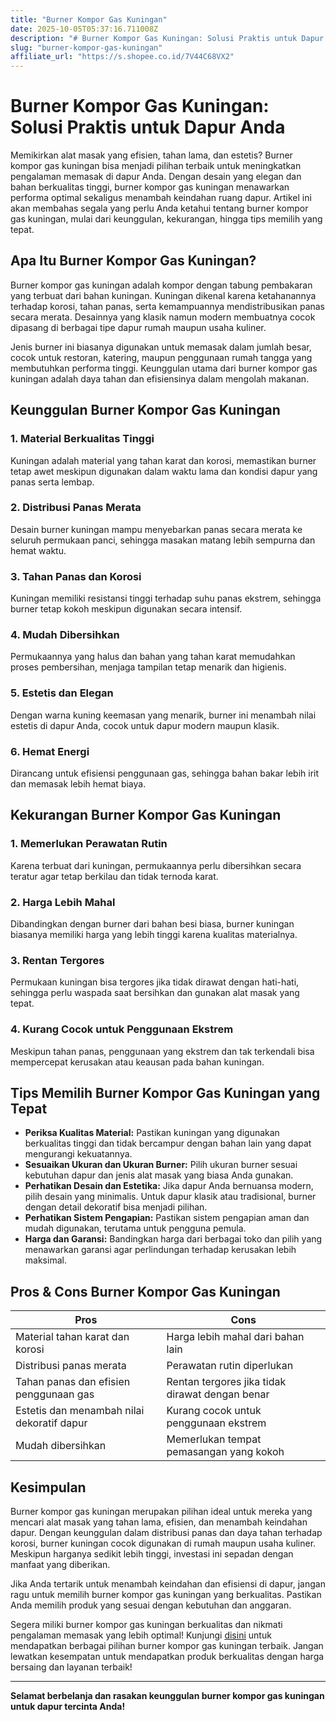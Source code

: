```yaml
---
title: "Burner Kompor Gas Kuningan"
date: 2025-10-05T05:37:16.711008Z
description: "# Burner Kompor Gas Kuningan: Solusi Praktis untuk Dapur Anda..."
slug: "burner-kompor-gas-kuningan"
affiliate_url: "https://s.shopee.co.id/7V44C68VX2"
---
```

# Burner Kompor Gas Kuningan: Solusi Praktis untuk Dapur Anda

Memikirkan alat masak yang efisien, tahan lama, dan estetis? Burner kompor gas kuningan bisa menjadi pilihan terbaik untuk meningkatkan pengalaman memasak di dapur Anda. Dengan desain yang elegan dan bahan berkualitas tinggi, burner kompor gas kuningan menawarkan performa optimal sekaligus menambah keindahan ruang dapur. Artikel ini akan membahas segala yang perlu Anda ketahui tentang burner kompor gas kuningan, mulai dari keunggulan, kekurangan, hingga tips memilih yang tepat.

## Apa Itu Burner Kompor Gas Kuningan?

Burner kompor gas kuningan adalah kompor dengan tabung pembakaran yang terbuat dari bahan kuningan. Kuningan dikenal karena ketahanannya terhadap korosi, tahan panas, serta kemampuannya mendistribusikan panas secara merata. Desainnya yang klasik namun modern membuatnya cocok dipasang di berbagai tipe dapur rumah maupun usaha kuliner.

Jenis burner ini biasanya digunakan untuk memasak dalam jumlah besar, cocok untuk restoran, katering, maupun penggunaan rumah tangga yang membutuhkan performa tinggi. Keunggulan utama dari burner kompor gas kuningan adalah daya tahan dan efisiensinya dalam mengolah makanan.

## Keunggulan Burner Kompor Gas Kuningan

### 1. Material Berkualitas Tinggi
Kuningan adalah material yang tahan karat dan korosi, memastikan burner tetap awet meskipun digunakan dalam waktu lama dan kondisi dapur yang panas serta lembap.

### 2. Distribusi Panas Merata
Desain burner kuningan mampu menyebarkan panas secara merata ke seluruh permukaan panci, sehingga masakan matang lebih sempurna dan hemat waktu.

### 3. Tahan Panas dan Korosi
Kuningan memiliki resistansi tinggi terhadap suhu panas ekstrem, sehingga burner tetap kokoh meskipun digunakan secara intensif.

### 4. Mudah Dibersihkan
Permukaannya yang halus dan bahan yang tahan karat memudahkan proses pembersihan, menjaga tampilan tetap menarik dan higienis.

### 5. Estetis dan Elegan
Dengan warna kuning keemasan yang menarik, burner ini menambah nilai estetis di dapur Anda, cocok untuk dapur modern maupun klasik.

### 6. Hemat Energi
Dirancang untuk efisiensi penggunaan gas, sehingga bahan bakar lebih irit dan memasak lebih hemat biaya.

## Kekurangan Burner Kompor Gas Kuningan

### 1. Memerlukan Perawatan Rutin
Karena terbuat dari kuningan, permukaannya perlu dibersihkan secara teratur agar tetap berkilau dan tidak ternoda karat.

### 2. Harga Lebih Mahal
Dibandingkan dengan burner dari bahan besi biasa, burner kuningan biasanya memiliki harga yang lebih tinggi karena kualitas materialnya.

### 3. Rentan Tergores
Permukaan kuningan bisa tergores jika tidak dirawat dengan hati-hati, sehingga perlu waspada saat bersihkan dan gunakan alat masak yang tepat.

### 4. Kurang Cocok untuk Penggunaan Ekstrem
Meskipun tahan panas, penggunaan yang ekstrem dan tak terkendali bisa mempercepat kerusakan atau keausan pada bahan kuningan.

## Tips Memilih Burner Kompor Gas Kuningan yang Tepat

- **Periksa Kualitas Material:** Pastikan kuningan yang digunakan berkualitas tinggi dan tidak bercampur dengan bahan lain yang dapat mengurangi kekuatannya.
- **Sesuaikan Ukuran dan Ukuran Burner:** Pilih ukuran burner sesuai kebutuhan dapur dan jenis alat masak yang biasa Anda gunakan.
- **Perhatikan Desain dan Estetika:** Jika dapur Anda bernuansa modern, pilih desain yang minimalis. Untuk dapur klasik atau tradisional, burner dengan detail dekoratif bisa menjadi pilihan.
- **Perhatikan Sistem Pengapian:** Pastikan sistem pengapian aman dan mudah digunakan, terutama untuk pengguna pemula.
- **Harga dan Garansi:** Bandingkan harga dari berbagai toko dan pilih yang menawarkan garansi agar perlindungan terhadap kerusakan lebih maksimal.

## Pros & Cons Burner Kompor Gas Kuningan

| Pros                                               | Cons                                             |
|----------------------------------------------------|--------------------------------------------------|
| Material tahan karat dan korosi                   | Harga lebih mahal dari bahan lain                |
| Distribusi panas merata                            | Perawatan rutin diperlukan                       |
| Tahan panas dan efisien penggunaan gas            | Rentan tergores jika tidak dirawat dengan benar|
| Estetis dan menambah nilai dekoratif dapur       | Kurang cocok untuk penggunaan ekstrem           |
| Mudah dibersihkan                                | Memerlukan tempat pemasangan yang kokoh         |

## Kesimpulan

Burner kompor gas kuningan merupakan pilihan ideal untuk mereka yang mencari alat masak yang tahan lama, efisien, dan menambah keindahan dapur. Dengan keunggulan dalam distribusi panas dan daya tahan terhadap korosi, burner kuningan cocok digunakan di rumah maupun usaha kuliner. Meskipun harganya sedikit lebih tinggi, investasi ini sepadan dengan manfaat yang diberikan.

Jika Anda tertarik untuk menambah keindahan dan efisiensi di dapur, jangan ragu untuk memilih burner kompor gas kuningan yang berkualitas. Pastikan Anda memilih produk yang sesuai dengan kebutuhan dan anggaran.

Segera miliki burner kompor gas kuningan berkualitas dan nikmati pengalaman memasak yang lebih optimal! Kunjungi [disini](https://s.shopee.co.id/7V44C68VX2) untuk mendapatkan berbagai pilihan burner kompor gas kuningan terbaik. Jangan lewatkan kesempatan untuk mendapatkan produk berkualitas dengan harga bersaing dan layanan terbaik!

---

**Selamat berbelanja dan rasakan keunggulan burner kompor gas kuningan untuk dapur tercinta Anda!**